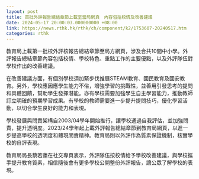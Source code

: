 ```yaml
---
layout: post
title: 首批外評報告總結章節上載至當局網頁　內容包括校情及改善建議
date: 2024-05-17 20:00:03.000000000 +08:00
link: https://news.rthk.hk/rthk/ch/component/k2/1753607-20240517.htm
categories: rthk
---
```


教育局上載第一批校外評核報告總結章節至局方網頁，涉及合共10間中小學。外評報告總結章節內容包括校情、學校特色、重點工作的主要優點，以及外評隊伍對學校作出的改善建議。

在改善建議方面，有個別學校須加緊步伐推展STEAM教育、國民教育及國安教育。另外，學校應因應學生能力不俗，增強學習的挑戰性，並善用引發思考的提問和具體回饋，幫助學生發揮潛能。亦有學校需要加強學生自主學習能力，推動教師訂立明確的預期學習成果。有學校的教師需要進一步提升提問技巧，優化學習活動，以切合學生良好的能力和表現。

學校發展與問責架構自2003/04學年開始推行，讓學校通過自我評估，並加強問責，提升透明度。2023/24學年起上載外評報告總結章節到教育局網頁，以進一步提高學校的透明度和體現問責精神。教育局則以外評作為質素保證機制，核實學校的自評表現。

教育局局長蔡若蓮在社交專頁表示，外評隊伍按校情給予學校改善建議，與學校攜手提升教育質素，相信隨後會有更多學校公開整份外評報告，讓公眾了解學校的表現。
